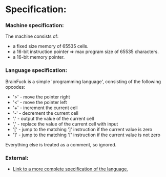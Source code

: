 # Specification:

### Machine specification:

The machine consists of:
- a fixed size memory of 65535 cells.
- a 16-bit instruction pointer => max program size of 65535 characters.
- a 16-bit memory pointer.

### Language specification:

BrainFuck is a simple 'programming language', consisting of the following opcodes:

- '>' - move the pointer right
- '<' - move the pointer left
- '+' - increment the current cell
- '-' - decrement the current cell
- '.' - output the value of the current cell
- ',' - replace the value of the current cell with input
- '[' - jump to the matching ']' instruction if the current value is zero
- ']' - jump to the matching '[' instruction if the current value is not zero

Everything else is treated as a comment, so ignored.

### External:

- [Link to a more complete specification of the language.](https://github.com/sunjay/brainfuck/blob/master/brainfuck.md)